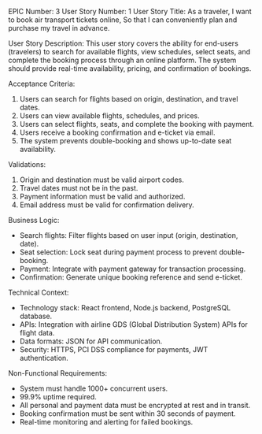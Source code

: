 EPIC Number: 3
User Story Number: 1
User Story Title: As a traveler, I want to book air transport tickets online, So that I can conveniently plan and purchase my travel in advance.

User Story Description: This user story covers the ability for end-users (travelers) to search for available flights, view schedules, select seats, and complete the booking process through an online platform. The system should provide real-time availability, pricing, and confirmation of bookings.

Acceptance Criteria:
1. Users can search for flights based on origin, destination, and travel dates.
2. Users can view available flights, schedules, and prices.
3. Users can select flights, seats, and complete the booking with payment.
4. Users receive a booking confirmation and e-ticket via email.
5. The system prevents double-booking and shows up-to-date seat availability.

Validations:
1. Origin and destination must be valid airport codes.
2. Travel dates must not be in the past.
3. Payment information must be valid and authorized.
4. Email address must be valid for confirmation delivery.

Business Logic: 
- Search flights: Filter flights based on user input (origin, destination, date).
- Seat selection: Lock seat during payment process to prevent double-booking.
- Payment: Integrate with payment gateway for transaction processing.
- Confirmation: Generate unique booking reference and send e-ticket.

Technical Context: 
- Technology stack: React frontend, Node.js backend, PostgreSQL database.
- APIs: Integration with airline GDS (Global Distribution System) APIs for flight data.
- Data formats: JSON for API communication.
- Security: HTTPS, PCI DSS compliance for payments, JWT authentication.

Non-Functional Requirements:
- System must handle 1000+ concurrent users.
- 99.9% uptime required.
- All personal and payment data must be encrypted at rest and in transit.
- Booking confirmation must be sent within 30 seconds of payment.
- Real-time monitoring and alerting for failed bookings.